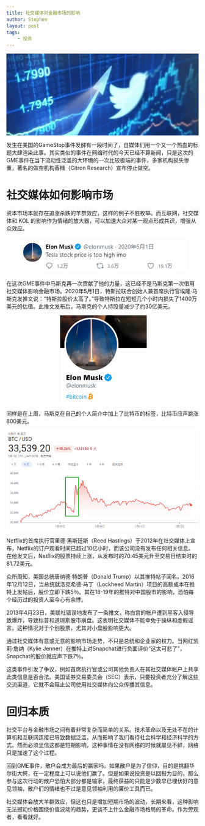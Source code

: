 ```yaml
---
title: 社交媒体对金融市场的影响
author: Stephen
layout: post
tags:
    - 投资
---
```


<img src="/assets/imgs/202102011.jpeg" alt="" class="headimg" style="display:block"/>

发生在美国的GameStop事件发酵有一段时间了，自媒体们用一个又一个热血的标题大肆渲染此事。其实类似的事件在网络时代的今天已经不算新闻，只是这次的GME事件在当下流动性泛滥的大环境的一次比较极端的事件，多家机构损失惨重，著名的做空机构香橼（Citron Research）宣布停止做空。

<!--more-->


# 社交媒体如何影响市场


资本市场本就存在追涨杀跌的羊群效应，这样的例子不胜枚举。而互联网，社交媒体和 KOL 的影响作为情绪的放大器，可以加速大众对某一观点形成共识，增强从众效应。


<p style="text-align:center">

<img src="/assets/imgs/202102012.png" alt=""  />
    </p>


在这次GME事件中马斯克再一次贡献了他的力量，这已经不是马斯克第一次借用社交媒体影响金融市场。2020年5月1日，特斯拉联合创始人兼首席执行官埃隆·马斯克发推文说：“特斯拉股价太高了。”导致特斯拉在短短几个小时内损失了1400万美元的估值。此推文发布后，马斯克的个人持股量减少了约30亿美元。


<p style="text-align:center">
<img src="/assets/imgs/202102013.png" alt=""  />
</p>



同样是在上周，马斯克在自己的个人简介中加上了比特币的标签，比特币应声跳涨800美元。

![](/assets/imgs/202102014.png)


Netflix的首席执行官里德·黑斯廷斯（Reed Hastings）于2012年在社交媒体上宣布，Netflix的订户观看时间已超过10亿小时，而该公司没有发布任何相关信息。在他发文后，Netflix的股票持续上涨，从发布时的70.45美元升至交易日结束时的81.72美元。



众所周知，美国总统唐纳德·特朗普（Donald Trump）以其推特帖子闻名。2016年12月12日，当总统就洛克希德·马丁（Lockheed Martin）项目的高额成本在推特上发帖后，股价立即下跌5％。其在18-19年的推特对中国股市的影响，恐怕每个经历过的投资人至今心有余悸。



2013年4月23日，美联社错误地发布了一条推文，称白宫的帐户遭到黑客入侵导致爆炸，导致标普和道琼斯股市崩盘。这表明社交媒体不能幸免于操纵和虚假谣言。这种情况对于个别股票，尤其对小盘股影响更大。



通过社交媒体有意或无意的影响市场走势，不只是总统和企业家的权力。当网红凯莉·詹纳（Kylie Jenner）在推特上对Snapchat进行负面评价“这太可悲了”，Snapchat的股价就应声下跌7％。



这类事件引发了争议，例如首席执行官或公司其他负责人在其社交媒体帐户上共享此类信息是否合法。美国证券交易委员会（SEC）表示，只要投资者充分了解这些交流渠道，它就不会阻止公司使用社交媒体向公众传播其信息。


# 回归本质


社交平台与金融市场之间有着非常复杂而简单的关系。技术革命以及无处不在的计算机和互联网连接已导致数据泛滥，从而影响了我们看待社会科学和经济科学的方式。然而必须坚信这都是短期影响，这种事情在没有网络的时候就屡见不鲜，网络只是加速了这个过程。



回到GME事件，散户会成为最后的赢家吗。如果散户是为了信仰，目的是挑翻华尔街大鳄，在一定程度上可以说他们赢了。但是如果说投资是以回报为目的，那么参与这次行动的散户恐怕大部分都是输家，最终获益的只能是少数早已埋伏好的意见领袖，散户们的情绪也不过是意见领袖利用的廉价工具而已。



社交媒体会放大羊群效应，但这也只是增加短期市场的波动，长期来看，这种影响无法撼动价格围绕价值波动的趋势，更谈不上什么金融市场格局的革命。作为旁观者，看看就好。
